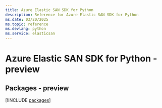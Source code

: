 ```yaml
---
title: Azure Elastic SAN SDK for Python
description: Reference for Azure Elastic SAN SDK for Python
ms.date: 03/20/2025
ms.topic: reference
ms.devlang: python
ms.service: elasticsan
---
```

# Azure Elastic SAN SDK for Python - preview
## Packages - preview
[!INCLUDE [packages](elastic-san-index.md)]